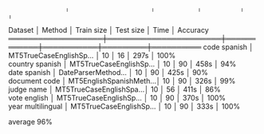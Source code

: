                     ╷                       ╷            ╷           ╷         ╷           
  Dataset           │ Method                │ Train size │ Test size │ Time    │ Accuracy  
 ═══════════════════╪═══════════════════════╪════════════╪═══════════╪═════════╪══════════ 
  code spanish      │ MT5TrueCaseEnglishSp… │         10 │        16 │   297s  │      100%  
  country spanish   │ MT5TrueCaseEnglishSp… │         10 │        90 │   458s  │       94%  
  date spanish      │ DateParserMethod…     │         10 │        90 │   425s  │       90%  
  document code     │ MT5EnglishSpanishMeth…│         10 │        90 │   326s  │       99%  
  judge name        │ MT5TrueCaseEnglishSpa…│         10 │        56 │   411s  │       86%  
  vote english      │ MT5TrueCaseEnglishSp… │         10 │        90 │   370s  │      100%  
  year multilingual │ MT5TrueCaseEnglishSp… │         10 │        90 │   333s  │      100%  
            
  average                                                                               96%
